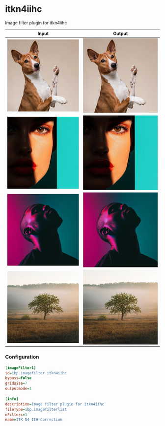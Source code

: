 # itkn4iihc

Image filter plugin for itkn4iihc

| Input | Output |
|--------|--------|
| ![dog](../assets/img_in/dog.jpg) | ![dog_itkn4iihc](../assets/img_out/dog_itkn4iihc.jpg) |
| ![female](../assets/img_in/female.jpg) | ![female_itkn4iihc](../assets/img_out/female_itkn4iihc.jpg) |
| ![male](../assets/img_in/male.jpg) | ![male_itkn4iihc](../assets/img_out/male_itkn4iihc.jpg) |
| ![tree](../assets/img_in/tree.jpg) | ![tree_itkn4iihc](../assets/img_out/tree_itkn4iihc.jpg) |

### Configuration

```ini
[imageFilter1]
id=ibp.imagefilter.itkn4iihc
bypass=false
gridsize=7
outputmode=1

[info]
description=Image filter plugin for itkn4iihc
fileType=ibp.imagefilterlist
nFilters=1
name=ITK N4 IIH Correction


```
